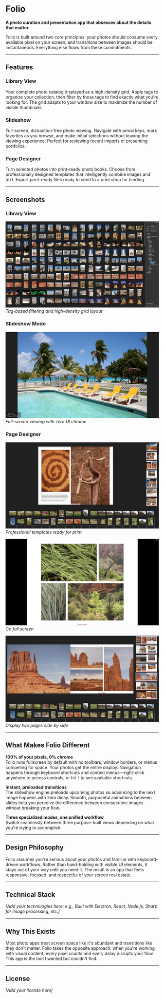 # Folio

**A photo curation and presentation app that obsesses about the details that matter.**

Folio is built around two core principles: your photos should consume every available pixel on your screen, and transitions between images should be instantaneous. Everything else flows from these commitments.

---

## Features

### Library View
Your complete photo catalog displayed as a high-density grid. Apply tags to organize your collection, then filter by those tags to find exactly what you're looking for. The grid adapts to your window size to maximize the number of visible thumbnails.

### Slideshow
Full-screen, distraction-free photo viewing. Navigate with arrow keys, mark favorites as you browse, and make initial selections without leaving the viewing experience. Perfect for reviewing recent imports or presenting portfolios.

### Page Designer
Turn selected photos into print-ready photo books. Choose from professionally designed templates that intelligently combine images and text. Export print-ready files ready to send to a print shop for binding.

---

## Screenshots

### Library View
![Library View - Alternate Layout](./screenshots/library2.jpg)
*Tag-based filtering and high-density grid layout*

### Slideshow Mode
![Slideshow](./screenshots/slideshow.jpg)
*Full-screen viewing with zero UI chrome*

### Page Designer
![Page Designer](./screenshots/book4.jpg)
*Professional templates ready for print*

![Page Designer](./screenshots/book2.jpg)
*Go full screen*

![Page Designer](./screenshots/book3.jpg)
*Display two pages side by side*


---

## What Makes Folio Different

**100% of your pixels, 0% chrome**  
Folio runs fullscreen by default with no toolbars, window borders, or menus competing for space. Your photos get the entire display. Navigation happens through keyboard shortcuts and context menus—right-click anywhere to access controls, or hit `?` to see available shortcuts.

**Instant, preloaded transitions**  
The slideshow engine preloads upcoming photos so advancing to the next image happens with zero delay. Smooth, purposeful animations between slides help you perceive the difference between consecutive images without breaking your flow.

**Three specialized modes, one unified workflow**  
Switch seamlessly between three purpose-built views depending on what you're trying to accomplish.


---

## Design Philosophy

Folio assumes you're serious about your photos and familiar with keyboard-driven workflows. Rather than hand-holding with visible UI elements, it stays out of your way until you need it. The result is an app that feels responsive, focused, and respectful of your screen real estate.

---

## Technical Stack

*[Add your technologies here: e.g., Built with Electron, React, Node.js, Sharp for image processing, etc.]*

---

## Why This Exists

Most photo apps treat screen space like it's abundant and transitions like they don't matter. Folio takes the opposite approach: when you're working with visual content, every pixel counts and every delay disrupts your flow. This app is the tool I wanted but couldn't find.

---

## License

*[Add your license here]*
